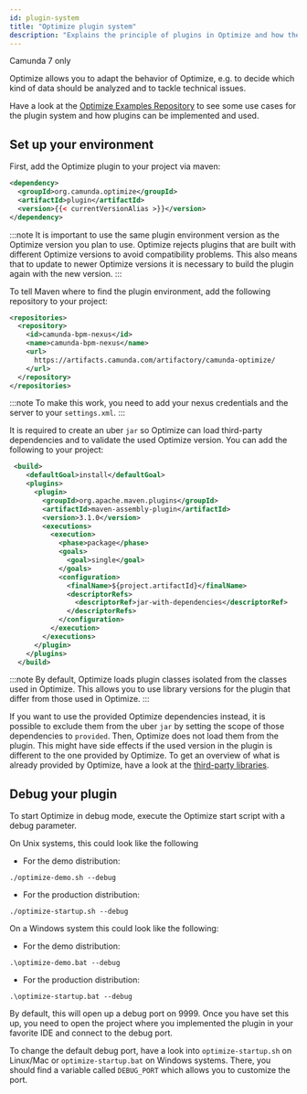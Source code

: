 ```yaml
---
id: plugin-system
title: "Optimize plugin system"
description: "Explains the principle of plugins in Optimize and how they can be added."
---
```


<span class="badge badge--platform">Camunda 7 only</span>

Optimize allows you to adapt the behavior of Optimize, e.g. to decide which kind of data should be analyzed and to tackle technical issues.

Have a look at the [Optimize Examples Repository](https://github.com/camunda/camunda-optimize-examples) to see some use cases for the plugin system and how plugins can be implemented and used.

## Set up your environment

First, add the Optimize plugin to your project via maven:

```xml
<dependency>
  <groupId>org.camunda.optimize</groupId>
  <artifactId>plugin</artifactId>
  <version>{{< currentVersionAlias >}}</version>
</dependency>
```

:::note
It is important to use the same plugin environment version as the Optimize version you plan to use.
Optimize rejects plugins that are built with different Optimize versions to avoid compatibility problems.
This also means that to update to newer Optimize versions it is necessary to build the plugin again with the new version.
:::

To tell Maven where to find the plugin environment, add the following repository to your project:

```xml
<repositories>
  <repository>
    <id>camunda-bpm-nexus</id>
    <name>camunda-bpm-nexus</name>
    <url>
      https://artifacts.camunda.com/artifactory/camunda-optimize/
    </url>
  </repository>
</repositories>
```

:::note
To make this work, you need to add your nexus credentials and the server to your `settings.xml`.
:::

It is required to create an uber `jar` so Optimize can load third-party dependencies and to validate the used Optimize version.
You can add the following to your project:

```xml
 <build>
    <defaultGoal>install</defaultGoal>
    <plugins>
      <plugin>
        <groupId>org.apache.maven.plugins</groupId>
        <artifactId>maven-assembly-plugin</artifactId>
        <version>3.1.0</version>
        <executions>
          <execution>
            <phase>package</phase>
            <goals>
              <goal>single</goal>
            </goals>
            <configuration>
              <finalName>${project.artifactId}</finalName>
              <descriptorRefs>
                <descriptorRef>jar-with-dependencies</descriptorRef>
              </descriptorRefs>
            </configuration>
          </execution>
        </executions>
      </plugin>
    </plugins>
  </build>
```

:::note
By default, Optimize loads plugin classes isolated from the classes used in Optimize.
This allows you to use library versions for the plugin that differ from those used in Optimize.
:::

If you want to use the provided Optimize dependencies instead, it is possible to exclude them from
the uber `jar` by setting the scope of those dependencies to `provided`. Then, Optimize does not load them from the plugin.
This might have side effects if the used version in the plugin is different to the one provided by Optimize.
To get an overview of what is already provided by Optimize, have a look at
the [third-party libraries]($docs$/reference/dependencies).

## Debug your plugin

To start Optimize in debug mode, execute the Optimize start script with a debug parameter.

On Unix systems, this could look like the following

- For the demo distribution:

```
./optimize-demo.sh --debug
```

- For the production distribution:

```
./optimize-startup.sh --debug
```

On a Windows system this could look like the following:

- For the demo distribution:

```
.\optimize-demo.bat --debug
```

- For the production distribution:

```
.\optimize-startup.bat --debug
```

By default, this will open up a debug port on 9999. Once you have set this up, you need to open the project where you implemented the plugin in your favorite IDE and connect to the debug port.

To change the default debug port, have a look into `optimize-startup.sh` on Linux/Mac or `optimize-startup.bat` on Windows systems. There, you should find a variable called `DEBUG_PORT` which allows you to customize the port.

